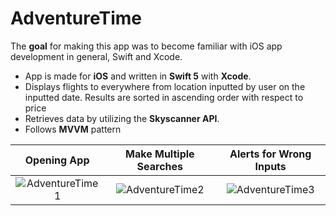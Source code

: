 # AdventureTime

The **goal** for making this app was to become familiar with iOS app development in general, Swift and Xcode.

- App is made for **iOS** and written in **Swift 5** with **Xcode**. 
- Displays flights to everywhere from location inputted by user on the inputted date. Results are sorted in ascending order with respect to price
- Retrieves data by utilizing the **Skyscanner API**.
- Follows **MVVM** pattern

| Opening App | Make Multiple Searches | Alerts for Wrong Inputs |
| :---:         |     :---:      |          :---: |
| ![AdventureTime1](https://media.giphy.com/media/gH8QbWHK0A9I5Pe5OH/giphy.gif)     | ![AdventureTime2](https://media.giphy.com/media/lnVaefKmt8egbcHzD6/giphy.gif)      | ![AdventureTime3](https://media.giphy.com/media/MDbCEGynRBPjEvYqla/giphy.gif)      |
